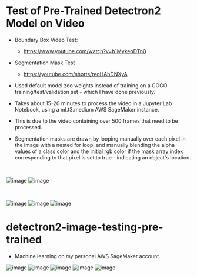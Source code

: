 # Test of Pre-Trained Detectron2 Model on Video

- Boundary Box Video Test:
  - https://www.youtube.com/watch?v=h1MykeoDTn0

- Segmentation Mask Test
  - https://youtube.com/shorts/reoHAhDNXyA

- Used default model zoo weights instead of training on a COCO training/test/validation set - which I have done previously.  
- Takes about 15-20 minutes to process the video in a Jupyter Lab Notebook, using a ml.t3.medium AWS SageMaker instance.
- This is due to the video containing over 500 frames that need to be processed.
- Segmentation masks are drawn by looping manually over each pixel in the image with a nested for loop, and manually blending the alpha values of a class color and the initial rgb color if the mask array index corresponding to that pixel is set to true - indicating an object's location.

<br />

![image](https://github.com/Mike11199/GIFs/blob/main/detectron2segmask.gif)
![image](https://github.com/Mike11199/GIFs/blob/main/detectron2videotest.gif )

<br />

![image](https://github.com/Mike11199/detectron2-testing/assets/91037796/7e00a78f-7abd-4aaf-81e3-fbe156ebe61f)
![image](https://github.com/Mike11199/detectron2-testing/assets/91037796/161231d9-37c8-4c6f-898b-92cb706b616b)
![image](https://github.com/Mike11199/detectron2-testing/assets/91037796/c6d8fb2f-3735-466f-8465-c7a67b4ee187)



# detectron2-image-testing-pre-trained

- Machine learning on my personal AWS SageMaker account.

![image](https://github.com/Mike11199/detectron2-testing/assets/91037796/b425471d-3d85-4987-b4a7-76e22f21ca5a)
![image](https://github.com/Mike11199/detectron2-testing/assets/91037796/80a9e1f6-5ff1-4432-b775-d0ce8c43ceea)
![image](https://github.com/Mike11199/detectron2-testing/assets/91037796/fca90430-a2d3-49f3-b863-e2c7468469ca)
![image](https://github.com/Mike11199/detectron2-testing/assets/91037796/063e2f97-349e-4950-950c-7eb7634daf90)
![image](https://github.com/Mike11199/detectron2-testing/assets/91037796/147fc8ec-d3df-447b-b056-cd203b076789)

